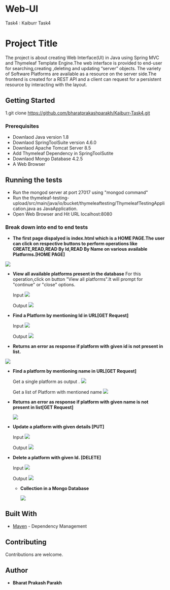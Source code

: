 
# Web-UI
Task4 : Kaiburr Task4

# Project Title

The project is about creating Web Interface(UI) in Java using Spring MVC and Thymeleaf Template Engine.The web interface is provided to end-user for searching,creating ,deleting and updating “server” objects. The variety of Software Platforms are available as a resource on the server side.The frontend is created for a REST API and a client can request for a persistent resource by interacting with the layout.

## Getting Started

1.git clone https://github.com/bharatprakashparakh/Kaiburr-Task4.git

### Prerequisites

* Downlaod Java version 1.8
* Downlaod SpringToolSuite version 4.6.0
* Downlaod Apache Tomcat Server 8.5 
* Add Thymeleaf Dependency in SpringToolSutite
* Downlaod Mongo Database 4.2.5
* A Web Browser


## Running the tests

* Run the mongod server at port 27017 using "mongod command"
* Run the thymeleaf-testing-upload/src/main/java/io/bucket/thymeleaftesting/ThymeleafTestingApplication.java as JavaApplication.
* Open Web Browser and Hit URL localhost:8080

### Break down into end to end tests

* **The first page dispalyed is index.html which is a HOME PAGE.The user can click on respective buttons to perform operations like CREATE,READ,READ By Id,READ By Name on various available Platforms.[HOME PAGE]**

![](https://github.com/bharatprakashparakh/Kaiburr-Task4/blob/master/Images/1.Home%20Page.PNG)

* **View all available platforms present in the database**
For this operation,click on button "View all platforms".It will prompt for "continue" or "close" options.

  Input
  ![](https://github.com/bharatprakashparakh/Kaiburr-Task4/blob/master/Images/2.View%20All%20Click.PNG)

  
  Output
  ![](https://github.com/bharatprakashparakh/Kaiburr-Task4/blob/master/Images/3.View%20All%20Result.PNG)

* **Find a Platform by mentioning Id in URL[GET Request]**

  Input
  ![](https://github.com/bharatprakashparakh/Kaiburr-Task1/blob/master/Images/Kaiburr%20Tasks/GET%20by%20id%20ip.PNG)
 
  Output
  ![](https://github.com/bharatprakashparakh/Kaiburr-Task1/blob/master/Images/Kaiburr%20Tasks/GET%20by%20id%20op.PNG)
  
 * **Returns an error as response if platform with given id is not present in list.**
 
  ![](https://github.com/bharatprakashparakh/Kaiburr-Task1/blob/master/Images/Kaiburr%20Tasks/Get%20by%20id%20error.PNG)
  
* **Find a platform by mentioning name in URL[GET Request]**

   Get a single platform as output . 
  ![](https://github.com/bharatprakashparakh/Kaiburr-Task1/blob/master/Images/Kaiburr%20Tasks/GET%20by%20%20name.PNG)
  
  Get a list of Platform with mentioned name
  ![](https://github.com/bharatprakashparakh/Kaiburr-Task1/blob/master/Images/Kaiburr%20Tasks/GET%20by%20%20name%20list.PNG)

* **Returns an error as response if platform with given name is not present in list[GET Request]**

  ![](https://github.com/bharatprakashparakh/Kaiburr-Task1/blob/master/Images/Kaiburr%20Tasks/GET%20by%20%20name%20error.PNG)
 
* **Update a platform with given details [PUT]**
  
  Input
  ![](https://github.com/bharatprakashparakh/Kaiburr-Task1/blob/master/Images/Kaiburr%20Tasks/update.PNG)
  
  Output
  ![](https://github.com/bharatprakashparakh/Kaiburr-Task1/blob/master/Images/Kaiburr%20Tasks/after%20update.PNG)
  
* **Delete a platform with given Id. [DELETE]**
  
  Input
  ![](https://github.com/bharatprakashparakh/Kaiburr-Task1/blob/master/Images/Kaiburr%20Tasks/delete.PNG)
  
  Output
  ![](https://github.com/bharatprakashparakh/Kaiburr-Task1/blob/master/Images/Kaiburr%20Tasks/after%20delete.PNG)
  
  * **Collection in a Mongo Database**
   
     ![](https://github.com/bharatprakashparakh/Kaiburr-Task1/blob/master/Images/Kaiburr%20Tasks/mongod.PNG)
  

## Built With

* [Maven](https://maven.apache.org/) - Dependency Management


## Contributing

Contributions are welcome.

 ## Author

* **Bharat Prakash Parakh** 



